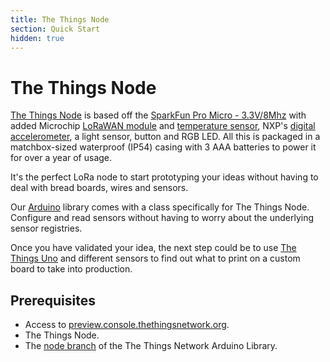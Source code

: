 ```yaml
---
title: The Things Node
section: Quick Start
hidden: true
---
```


# The Things Node

[The Things Node](https://shop.thethingsnetwork.com/index.php/product/the-things-node/) is based off the [SparkFun Pro Micro - 3.3V/8Mhz](https://www.sparkfun.com/products/12587) with added Microchip [LoRaWAN module](http://www.microchip.com/design-centers/wireless-connectivity/embedded-wireless/lora-technology) and [temperature sensor](http://www.microchip.com/wwwproducts/en/en530196), NXP's [digital accelerometer](http://www.nxp.com/products/sensors/accelerometers/3-axis-accelerometers/2g-4g-8g-low-g-12-bit-digital-accelerometer:MMA8452Q), a light sensor, button and RGB LED. All this is packaged in a matchbox-sized waterproof (IP54) casing with 3 AAA batteries to power it for over a year of usage.

It's the perfect LoRa node to start prototyping your ideas without having to deal with bread boards, wires and sensors.

Our [Arduino](../../current/arduino) library comes with a class specifically for The Things Node. Configure and read sensors without having to worry about the underlying sensor registries.

Once you have validated your idea, the next step could be to use [The Things Uno](../../current/uno) and different sensors to find out what to print on a custom board to take into production.

## Prerequisites

* Access to [preview.console.thethingsnetwork.org](https://preview.console.thethingsnetwork.org/).
* The Things Node.
* The [node branch](https://github.com/TheThingsNetwork/arduino-device-lib/tree/node/) of the The Things Network Arduino Library.
